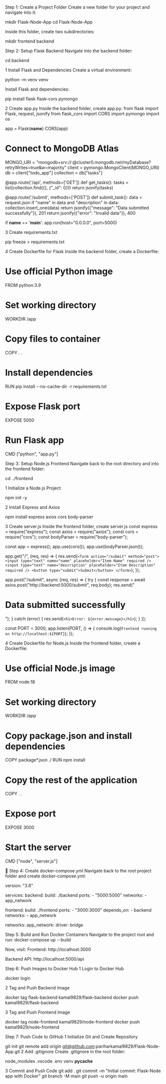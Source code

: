 Step 1: Create a Project Folder
Create a new folder for your project and navigate into it:

mkdir Flask-Node-App
cd Flask-Node-App

Inside this folder, create two subdirectories:

mkdir frontend backend

 Step 2: Setup Flask Backend
Navigate into the backend folder:

cd backend

1 Install Flask and Dependencies
Create a virtual environment:

python -m venv venv

Install Flask and dependencies:

pip install flask flask-cors pymongo



2️ Create app.py
Inside the backend folder, create app.py:
from flask import Flask, request, jsonify
from flask_cors import CORS
import pymongo
import os

app = Flask(__name__)
CORS(app)

# Connect to MongoDB Atlas
MONGO_URI = "mongodb+srv://<username>:<password>@cluster0.mongodb.net/myDatabase?retryWrites=true&w=majority"
client = pymongo.MongoClient(MONGO_URI)
db = client["todo_app"]
collection = db["tasks"]

@app.route('/api', methods=['GET'])
def get_tasks():
    tasks = list(collection.find({}, {"_id": 0}))
    return jsonify(tasks)

@app.route('/submit', methods=['POST'])
def submit_task():
    data = request.json
    if "name" in data and "description" in data:
        collection.insert_one(data)
        return jsonify({"message": "Data submitted successfully"}), 201
    return jsonify({"error": "Invalid data"}), 400

if __name__ == '__main__':
    app.run(host="0.0.0.0", port=5000)


3️ Create requirements.txt

pip freeze > requirements.txt


4️ Create Dockerfile for Flask
Inside the backend folder, create a Dockerfile:

# Use official Python image
FROM python:3.9

# Set working directory
WORKDIR /app

# Copy files to container
COPY . .

# Install dependencies
RUN pip install --no-cache-dir -r requirements.txt

# Expose Flask port
EXPOSE 5000

# Run Flask app
CMD ["python", "app.py"]


 Step 3: Setup Node.js Frontend
Navigate back to the root directory and into the frontend folder:

cd ../frontend

1️ Initialize a Node.js Project

npm init -y

2️ Install Express and Axios

npm install express axios cors body-parser


3️ Create server.js
Inside the frontend folder, create server.js
const express = require("express");
const axios = require("axios");
const cors = require("cors");
const bodyParser = require("body-parser");

const app = express();
app.use(cors());
app.use(bodyParser.json());

app.get("/", (req, res) => {
    res.send(`
        <form action="/submit" method="post">
            <input type="text" name="name" placeholder="Item Name" required />
            <input type="text" name="description" placeholder="Item Description" required />
            <button type="submit">Submit</button>
        </form>
    `);
});

app.post("/submit", async (req, res) => {
    try {
        const response = await axios.post("http://backend:5000/submit", req.body);
        res.send("<h1>Data submitted successfully</h1>");
    } catch (error) {
        res.send(`<h1>Error: ${error.message}</h1>`);
    }
});

const PORT = 3000;
app.listen(PORT, () => {
    console.log(`Frontend running on http://localhost:${PORT}`);
});


4️ Create Dockerfile for Node.js
Inside the frontend folder, create a Dockerfile:

# Use official Node.js image
FROM node:18

# Set working directory
WORKDIR /app

# Copy package.json and install dependencies
COPY package*.json ./
RUN npm install

# Copy the rest of the application
COPY . .

# Expose port
EXPOSE 3000

# Start the server
CMD ["node", "server.js"]


📌 Step 4: Create docker-compose.yml
Navigate back to the root project folder and create docker-compose.yml:

version: "3.8"

services:
  backend:
    build: ./backend
    ports:
      - "5000:5000"
    networks:
      - app_network

  frontend:
    build: ./frontend
    ports:
      - "3000:3000"
    depends_on:
      - backend
    networks:
      - app_network

networks:
  app_network:
    driver: bridge


 Step 5: Build and Run Docker Containers
Navigate to the project root and run:
docker-compose up --build


Now, visit:
Frontend: http://localhost:3000

Backend API: http://localhost:5000/api


 Step 6: Push Images to Docker Hub
1️ Login to Docker Hub

docker login

2️ Tag and Push Backend Image

docker tag flask-backend kamal9829/flask-backend
docker push kamal9829/flask-backend



3️ Tag and Push Frontend Image

docker tag node-frontend kamal9829/node-frontend
docker push kamal9829/node-frontend


Step 7: Push Code to GitHub
1️ Initialize Git and Create Repository

git init
git remote add origin git@github.com:pariharkamal9829/Flask-Node-App.git
2️ Add .gitignore
Create .gitignore in the root folder:

node_modules
.vscode
.env
venv
__pycache__

3️ Commit and Push Code
git add .
git commit -m "Initial commit: Flask-Node app with Docker"
git branch -M main
git push -u origin main


